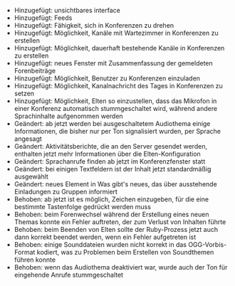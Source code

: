 - Hinzugefügt: unsichtbares interface
- Hinzugefügt: Feeds
- Hinzugefügt: Fähigkeit, sich in Konferenzen zu drehen
- Hinzugefügt: Möglichkeit, Kanäle mit Wartezimmer in Konferenzen zu erstellen
- Hinzugefügt: Möglichkeit, dauerhaft bestehende Kanäle in Konferenzen zu erstellen
- Hinzugefügt: neues Fenster mit Zusammenfassung der gemeldeten Forenbeiträge
- Hinzugefügt: Möglichkeit, Benutzer zu Konferenzen einzuladen
- Hinzugefügt: Möglichkeit, Kanalnachricht des Tages in Konferenzen zu setzen
- Hinzugefügt: Möglichkeit, Elten so einzustellen, dass das Mikrofon in einer Konferenz automatisch stummgeschaltet wird, während andere Sprachinhalte aufgenommen werden
- Geändert: ab jetzt werden bei ausgeschaltetem Audiothema einige Informationen, die bisher nur per Ton signalisiert wurden, per Sprache angesagt
- Geändert: Aktivitätsberichte, die an den Server gesendet werden, enthalten jetzt mehr Informationen über die Elten-Konfiguration
- Geändert: Sprachanrufe finden ab jetzt im Konferenzfenster statt
- Geändert: bei einigen Textfeldern ist der Inhalt jetzt standardmäßig ausgewählt
- Geändert: neues Element in Was gibt's neues, das über ausstehende Einladungen zu Gruppen informiert
- Behoben: ab jetzt ist es möglich, Zeichen einzugeben, für die eine bestimmte Tastenfolge gedrückt werden muss
- Behoben: beim Forenwechsel während der Erstellung eines neuen Themas konnte ein Fehler auftreten, der zum Verlust von Inhalten führte
- Behoben: beim Beenden von Elten sollte der Ruby-Prozess jetzt auch dann korrekt beendet werden, wenn ein Fehler aufgetreten ist
- Behoben: einige Sounddateien wurden nicht korrekt in das OGG-Vorbis-Format kodiert, was zu Problemen beim Erstellen von Soundthemen führen konnte
- Behoben: wenn das Audiothema deaktiviert war, wurde auch der Ton für eingehende Anrufe stummgeschaltet